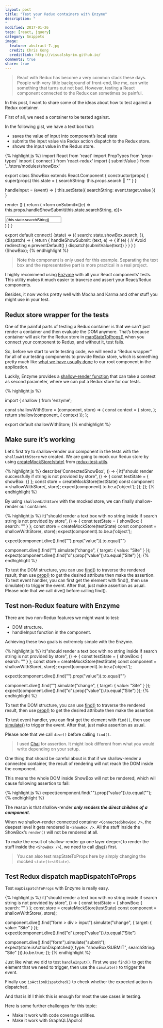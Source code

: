```yaml
---
layout: post
title: "Test your Redux containers with Enzyme"
description: "
"
modified: 2017-01-26
tags: [react, jquery]
category: Snippets
image:
  feature: abstract-7.jpg
  credit: Chris Kong
  creditlink: http://visualskyrim.github.io/
comments: true
share: true
---
```


> React with Redux has become a very common stack these days.
People with very little background of front-end, like me, can write something that turns out not bad.
> However, testing a React component connected to the Redux can sometimes be painful.

In this post, I want to share some of the ideas about how to test against a Redux container.


First of all, we need a container to be tested against.

In the following gist, we have a text box that:

- saves the value of input into component’s local state
- submits the input value via Redux action dispatch to the Redux store.
- shows the input value in the Redux store.



{% highlight js %}
import React from 'react'
import PropTypes from 'prop-types'
import { connect } from 'react-redux'
import { submitValue } from '../store/modules/showBox'

export class ShowBox extends React.Component {
  constructor(props) {
    super(props)
    this.state = {
      searchString: this.props.search || ""
    }
  }

  handleInput = (event) => {
    this.setState({
      searchString: event.target.value
    })
  }

  render () {
    return (
      <form onSubmit={(e) => this.props.handleShowSubmit(this.state.searchString, e)}>
        <div>
          <input
            type="search"
            className="form-control"
            placeholder="Search"
            value={this.state.searchString}
            onChange={this.handleInput}
          />
          <div>
            <i className="icon-search"></i>
          </div>
        </div>
      </form>
    )
  }
}

export default connect(
  (state) => ({
    search: state.showBox.search,
  }),
  (dispatch) => {
    return {
      handleShowSubmit: (text, e) => {
        if (e) {
          // Avoid redirecting
          e.preventDefault()
        }
        dispatch(submitValue(text))
      }
    }
  }
)(ShowBox);
{% endhighlight %}

> Note this component is only used for this example. Separating the text box and the representative part is more practical in a real project.


I highly recommend using [Enzyme](http://airbnb.io/enzyme/index.html) with all your React components’ tests. This utility makes it much easier to traverse and assert your React/Redux components.

Besides, it now works pretty well with Mocha and Karma and other stuff you might use in your test.


## Redux store wrapper for the tests

One of the painful parts of testing a Redux container is that we can’t just render a container and then evaluate the DOM anymore. That’s because container will ask for the Redux store in [mapStateToProps()](http://redux.js.org/docs/basics/UsageWithReact.html#implementing-container-components) when you connect your component to Redux, and without it, test fails.

So, before we start to write testing code, we will need a “Redux wrapper” for all of our testing components to provide Redux store, which is something pretty much like [what we have usually done](https://github.com/reactjs/react-redux/blob/master/docs/api.md#provider-store) to our root component in the application.

Luckily, Enzyme provides a [shallow-render function](http://airbnb.io/enzyme/docs/api/shallow.html#arguments) that can take a context as second parameter, where we can put a Redux store for our tests.


{% highlight js %}

import { shallow } from 'enzyme';

const shallowWithStore = (component, store) => {
  const context = {
    store,
  };
  return shallow(component, { context });
};

export default shallowWithStore;
{% endhighlight %}


## Make sure it’s working

Let’s first try to shallow-render our component in the tests with the `shallowWithStore` we created. We are going to mock our Redux store by using [createMockStore(state)](https://www.npmjs.com/package/redux-test-utils) from [redux-test-utils](http://redux-test-utils/).

{% highlight js %}
describe('ConnectedShowBox', () => {
  it("should render successfully if string is not provided by store", () => {
    const testState = {
      showBox: {}
    };
    const store = createMockStore(testState)
    const component = shallowWithStore(<ConnectedShowBox />, store);
    expect(component).to.be.a('object');
  });
});
{% endhighlight %}


By using `shallowWithStore` with the mocked store, we can finally shallow-render our container.

{% highlight js %}
it("should render a text box with no string inside if search string is not provided by store", () => {
  const testState = {
    showBox: {
      search: ""
    }
  };
  const store = createMockStore(testState)
  const component = shallowWithStore(<ConnectedShowBox />, store);
  expect(component).to.be.a('object');


  expect(component.dive().find("").prop("value")).to.equal("")


  component.dive().find("").simulate("change", { target: { value: "Site" } });
  expect(component.dive().find("d").prop("value")).to.equal("Site")
});
{% endhighlight %}

To test the DOM structure, you can use [find()](http://airbnb.io/enzyme/docs/api/ShallowWrapper/find.html) to traverse the rendered result, then use [prop()](http://airbnb.io/enzyme/docs/api/ShallowWrapper/prop.html) to get the desired attribute then make the assertion.
To test event handler, you can first get the element with find(), then use simulate() to trigger the event. After that, just make assertion as usual.
Please note that we call dive() before calling find().

## Test non-Redux feature with Enzyme

There are two non-Redux features we might want to test:

- DOM structure.
- handleInput function in the component.

Achieving these two goals is extremely simple with the Enzyme.

{% highlight js %}
it("should render a text box with no string inside if search string is not provided by store", () => {
  const testState = {
    showBox: {
      search: ""
    }
  };
  const store = createMockStore(testState)
  const component = shallowWithStore(<ConnectedShowBox />, store);
  expect(component).to.be.a('object');


  expect(component.dive().find("").prop("value")).to.equal("")


  component.dive().find("").simulate("change", { target: { value: "Site" } });
  expect(component.dive().find("d").prop("value")).to.equal("Site")
});
{% endhighlight %}

To test the DOM structure, you can use [find()](http://airbnb.io/enzyme/docs/api/ShallowWrapper/find.html) to traverse the rendered result, then use [prop()](http://airbnb.io/enzyme/docs/api/ShallowWrapper/prop.html) to get the desired attribute then make the assertion.

To test event handler, you can first get the element with `find()`, then use [simulate()](http://airbnb.io/enzyme/docs/api/ShallowWrapper/simulate.html) to trigger the event. After that, just make assertion as usual.

Please note that we call `dive()` before calling `find()`.

> I used [Chai](http://chaijs.com/) for assertion. It might look different from what you would write depending on your setup.


One thing that should be careful about is that if we shallow-render a connected container, the result of rendering will not reach the DOM inside the component.

This means the whole DOM inside ShowBox will not be rendered, which will cause following assertion to fail:

{% highlight js %}
expect(component.find("").prop("value")).to.equal("");
{% endhighlight %}


The reason is that shallow-render ***only renders the direct children of a component***.

When we shallow-render connected container `<ConnectedShowBox />`, the deepest level it gets rendered is `<ShowBox />`. All the stuff inside the ShowBox’s `render()` will not be rendered at all.

To make the result of shallow-render go one layer deeper( to render the stuff inside the `<ShowBox />`), we need to call [dive()](http://airbnb.io/enzyme/docs/api/ShallowWrapper/dive.html) first.

> You can also test mapStateToProps here by simply changing the mocked `state(testState)`.


## Test Redux dispatch mapDispatchToProps

Test `mapDispatchToProps` with Enzyme is really easy.

{% highlight js %}
it("should render a text box with no string inside if search string is not provided by store", () => {
  const testState = {
    showBox: {
      search: ""
    }
  };
  const store = createMockStore(testState)
  const component = shallowWithStore(<ConnectedShowBox />, store);

  component.dive().find("form > div > input").simulate("change", { target: { value: "Site" } });
  expect(component.dive().find("d").prop("value")).to.equal("Site")


  component.dive().find("form").simulate("submit");
  expect(store.isActionDispatched({
    type: "showBox/SUBMIT",
    searchString: "Site"
  })).to.be.true;
});
{% endhighlight %}

Just like what we did to test `handleInput()`. First we use `find()` to get the element that we need to trigger, then use the `simulate()` to trigger the event.

Finally use `isActionDispatched()` to check whether the expected action is dispatched.


And that is it! I think this is enough for most the use cases in testing.

Here is some further challenges for this topic:

- Make it work with code coverage utilities.
- Make it work with GraphQL(Apollo)
